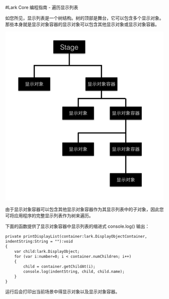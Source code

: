 #Lark Core 编程指南 - 遍历显示列表


如您所见，显示列表是一个树结构。树的顶部是舞台，它可以包含多个显示对象。那些本身就是显示对象容器的显示对象可以包含其他显示对象或显示对象容器。

![textField](image/6-4-1.png)

由于显示对象容器可以包含其他显示对象容器作为其显示列表中的子对象，因此您可将应用程序的完整显示列表作为树来遍历。

下面的函数提供了显示对象容器中显示列表的缩进式 console.log() 输出：

```
private printDisplayList(container:lark.DisplayObjectContainer, indentString:String = ""):void
{
    var child:lark.DisplayObject;
    for (var i:number=0; i < container.numChildren; i++)
    {
        child = container.getChildAt(i);
        console.log(indentString, child, child.name);
    }
}
```

运行后会打印出当前场景中得显示对象以及显示对象容器。